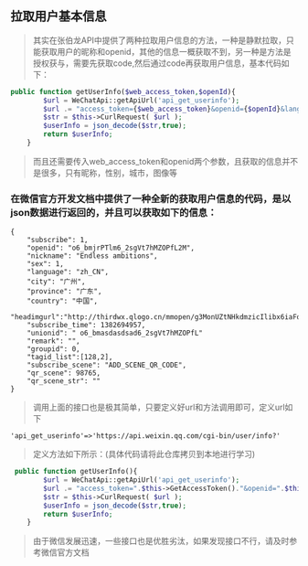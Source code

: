 ## 拉取用户基本信息
>其实在张伯龙API中提供了两种拉取用户信息的方法，一种是静默拉取，只能获取用户的昵称和openid，其他的信息一概获取不到，另一种是方法是授权获与，需要先获取code,然后通过code再获取用户信息，基本代码如下：
```php
public function getUserInfo($web_access_token,$openId){
        $url = WeChatApi::getApiUrl('api_get_userinfo');
        $url .= "access_token={$web_access_token}&openid={$openId}&lang=zh_CN";
        $str = $this->CurlRequest( $url );
        $userInfo = json_decode($str,true);
        return $userInfo;
    }
```
>而且还需要传入web_access_token和openid两个参数，且获取的信息并不是很多，只有昵称，性别，城市，图像等

### 在微信官方开发文档中提供了一种全新的获取用户信息的代码，是以json数据进行返回的，并且可以获取如下的信息：
```
{
    "subscribe": 1,
    "openid": "o6_bmjrPTlm6_2sgVt7hMZOPfL2M",
    "nickname": "Endless ambitions",
    "sex": 1,
    "language": "zh_CN",
    "city": "广州",
    "province": "广东",
    "country": "中国",
    "headimgurl":"http://thirdwx.qlogo.cn/mmopen/g3MonUZtNHkdmzicIlibx6iaFqAc56vxLSUfpb6n5WKSYVY0ChQKkiaJSgQ1dZuTOgvLLrhJbERQQ4eMsv84eavHiaiceqxibJxCfHe/0",
    "subscribe_time": 1382694957,
    "unionid": " o6_bmasdasdsad6_2sgVt7hMZOPfL"
    "remark": "",
    "groupid": 0,
    "tagid_list":[128,2],
    "subscribe_scene": "ADD_SCENE_QR_CODE",
    "qr_scene": 98765,
    "qr_scene_str": ""
}
```
>调用上面的接口也是极其简单，只要定义好url和方法调用即可，定义url如下

`'api_get_userinfo'=>'https://api.weixin.qq.com/cgi-bin/user/info?'`

>定义方法如下所示：(具体代码请将此仓库拷贝到本地进行学习)
```php
 public function getUserInfo(){
        $url = WeChatApi::getApiUrl('api_get_userinfo');
        $url .= "access_token=".$this->GetAccessToken()."&openid=".$this->fromUsername."&lang=zh_CN";
        $str = $this->CurlRequest( $url );
        $userInfo = json_decode($str,true);
        return $userInfo;
    }
```
>由于微信发展迅速，一些接口也是优胜劣汰，如果发现接口不行，请及时参考微信官方文档